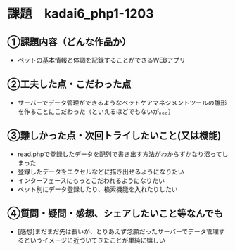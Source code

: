 # 課題　kadai6_php1-1203

## ①課題内容（どんな作品か）
- ペットの基本情報と体調を記録することができるWEBアプリ

## ②工夫した点・こだわった点
- サーバーでデータ管理ができるようなペットケアマネジメントツールの雛形を作ることにこだわった（といえるほどでもないが。。。）

## ③難しかった点・次回トライしたいこと(又は機能)
- read.phpで登録したデータを配列で書き出す方法がわからずかなり沼ってしまった
- 登録したデータをエクセルなどに描き出せるようになりたい
- インターフェースにもっとこだわれるようになりたい
- ペット別にデータ登録したり、検索機能を入れたりしたい

## ④質問・疑問・感想、シェアしたいこと等なんでも
- [感想]まだまだ先は長いが、とりあえず念願だったサーバーでデータ管理するというイメージに近づいてきたことが単純に嬉しい

